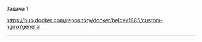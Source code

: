 Задача 1

https://hub.docker.com/repository/docker/belcev1985/custom-nginx/general

--------------------------
